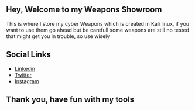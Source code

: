 ## Hey, Welcome to my Weapons Showroom
This is where I store my cyber Weapons which is created in Kali linux, if you want to use them go ahead but be carefull some weapons are still no tested that might get you in trouble, so use wisely

## Social Links
* [Linkedin](https://www.linkedin.com/in/itsamanyadav18/)
* [Twitter](https://twitter.com/its_aman_yadav)
* [Instagram](https://instagram.com/in/its_aman_yadav)


## Thank you, have fun with my tools
